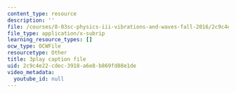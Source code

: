 ```yaml
---
content_type: resource
description: ''
file: /courses/8-03sc-physics-iii-vibrations-and-waves-fall-2016/2c9c4e22cdec3918a6e8b869fd88e1de_0oUSmdQ-WaA.srt
file_type: application/x-subrip
learning_resource_types: []
ocw_type: OCWFile
resourcetype: Other
title: 3play caption file
uid: 2c9c4e22-cdec-3918-a6e8-b869fd88e1de
video_metadata:
  youtube_id: null
---
```

